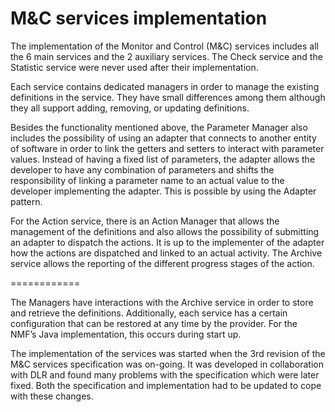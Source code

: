 M&C services implementation
============

The implementation of the Monitor and Control (M&C) services includes all the 6 main services and the 2 auxiliary services. The Check service and the Statistic service were never used after their implementation.

Each service contains dedicated managers in order to manage the existing definitions in the service. They have small differences among them although they all support adding, removing, or updating definitions.

Besides the functionality mentioned above, the Parameter Manager also includes the possibility of using an adapter that connects to another entity of software in order to link the getters and setters to interact with parameter values. Instead of having a fixed list of parameters, the adapter allows the developer to have any combination of parameters and shifts the responsibility of linking a parameter name to an actual value to the developer implementing the adapter. This is possible by using the Adapter pattern.

For the Action service, there is an Action Manager that allows the management of the definitions and also allows the possibility of submitting an adapter to dispatch the actions. It is up to the implementer of the adapter how the actions are dispatched and linked to an actual activity. The Archive service allows the reporting of the different progress stages of the action.

============

The Managers have interactions with the Archive service in order to store and retrieve the definitions. Additionally, each service has a certain configuration that can be restored at any time by the provider. For the NMF’s Java implementation, this occurs during start up.

The implementation of the services was started when the 3rd revision of the M&C services specification was on-going. It was developed in collaboration with DLR and found many problems with the specification which were later fixed. Both the specification and implementation had to be updated to cope with these changes.


